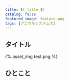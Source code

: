 ```yaml
---
title: {{ title }}
catalog: false
featured_image: feature.png
tags: [アニマルシステムズ]
---
```


## タイトル

{% asset_img test.png %}


## ひとこと
